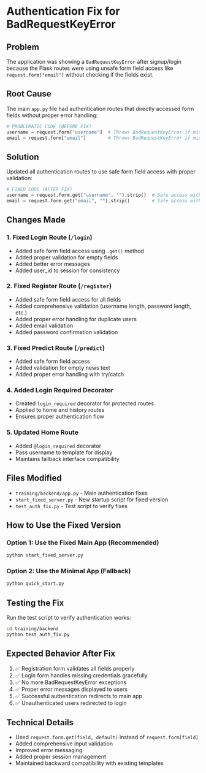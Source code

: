 # Authentication Fix for BadRequestKeyError

## Problem
The application was showing a `BadRequestKeyError` after signup/login because the Flask routes were using unsafe form field access like `request.form["email"]` without checking if the fields exist.

## Root Cause
The main `app.py` file had authentication routes that directly accessed form fields without proper error handling:

```python
# PROBLEMATIC CODE (BEFORE FIX)
username = request.form["username"]  # Throws BadRequestKeyError if missing
email = request.form["email"]        # Throws BadRequestKeyError if missing
```

## Solution
Updated all authentication routes to use safe form field access with proper validation:

```python
# FIXED CODE (AFTER FIX)
username = request.form.get("username", "").strip()  # Safe access with default
email = request.form.get("email", "").strip()        # Safe access with default
```

## Changes Made

### 1. Fixed Login Route (`/login`)
- Added safe form field access using `.get()` method
- Added proper validation for empty fields
- Added better error messages
- Added user_id to session for consistency

### 2. Fixed Register Route (`/register`)
- Added safe form field access for all fields
- Added comprehensive validation (username length, password length, etc.)
- Added proper error handling for duplicate users
- Added email validation
- Added password confirmation validation

### 3. Fixed Predict Route (`/predict`)
- Added safe form field access
- Added validation for empty news text
- Added proper error handling with try/catch

### 4. Added Login Required Decorator
- Created `login_required` decorator for protected routes
- Applied to home and history routes
- Ensures proper authentication flow

### 5. Updated Home Route
- Added `@login_required` decorator
- Pass username to template for display
- Maintains fallback interface compatibility

## Files Modified
- `training/backend/app.py` - Main authentication fixes
- `start_fixed_server.py` - New startup script for fixed version
- `test_auth_fix.py` - Test script to verify fixes

## How to Use the Fixed Version

### Option 1: Use the Fixed Main App (Recommended)
```bash
python start_fixed_server.py
```

### Option 2: Use the Minimal App (Fallback)
```bash
python quick_start.py
```

## Testing the Fix
Run the test script to verify authentication works:
```bash
cd training/backend
python test_auth_fix.py
```

## Expected Behavior After Fix
1. ✅ Registration form validates all fields properly
2. ✅ Login form handles missing credentials gracefully
3. ✅ No more BadRequestKeyError exceptions
4. ✅ Proper error messages displayed to users
5. ✅ Successful authentication redirects to main app
6. ✅ Unauthenticated users redirected to login

## Technical Details
- Used `request.form.get(field, default)` instead of `request.form[field]`
- Added comprehensive input validation
- Improved error messaging
- Added proper session management
- Maintained backward compatibility with existing templates